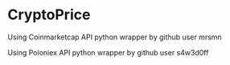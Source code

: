# CryptoPrice


Using Coinmarketcap API python wrapper by github user mrsmn

Using Poloniex API python wrapper by github user s4w3d0ff

